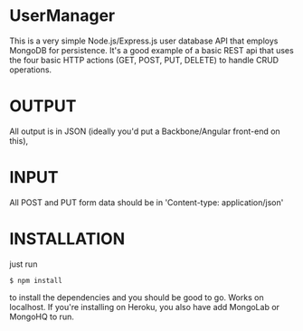 UserManager
===========

This is a very simple Node.js/Express.js user database API that employs MongoDB for persistence. 
It's a good example of a basic REST api that uses the four basic HTTP actions (GET, POST, PUT, DELETE)
to handle CRUD operations.

OUTPUT
======
All output is in JSON (ideally you'd put a Backbone/Angular front-end on this),


INPUT
=====
All POST and PUT form data should be in 'Content-type: application/json'


INSTALLATION
============
just run
```
$ npm install
```
to install the dependencies and you should be good to go. Works on localhost.
If you're installing on Heroku, you also have add MongoLab or MongoHQ to run.
